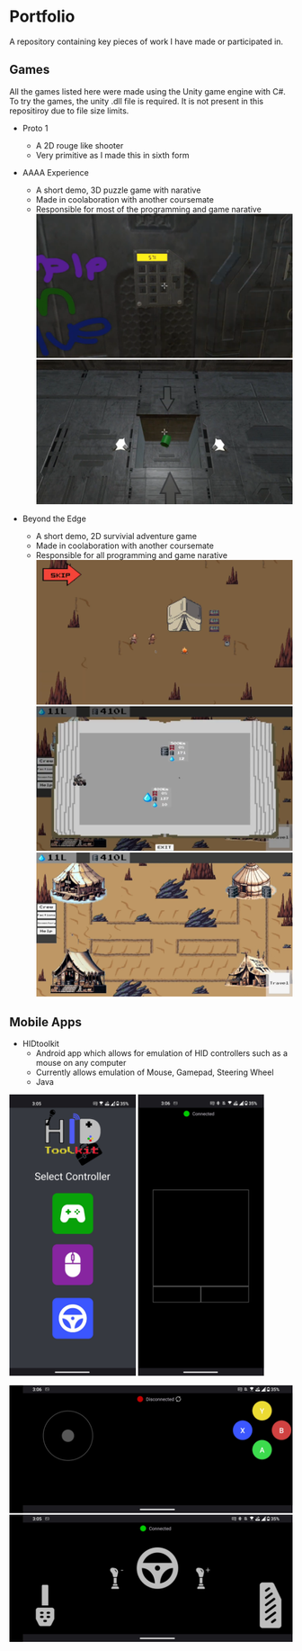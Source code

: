 # Portfolio
A repository containing key pieces of work I have made or participated in.

## Games
All the games listed here were made using the Unity game engine with C#.
To try the games, the unity .dll file is required. It is not present in this repositiroy due to file size limits.

- Proto 1
  - A 2D rouge like shooter
  - Very primitive as I made this in sixth form
- AAAA Experience
  - A short demo, 3D puzzle game with narative 
  - Made in coolaboration with another coursemate
  - Responsible for most of the programming and game narative
![image1](./Portfolio_Images/AAAA_Experience/1.png)
![image2](./Portfolio_Images/AAAA_Experience/2.png) 

- Beyond the Edge
  - A short demo, 2D survivial adventure game 
  - Made in coolaboration with another coursemate
  - Responsible for all programming and game narative  
![image3](./Portfolio_Images/Beyond_The_Edge/1.png)
![image4](./Portfolio_Images/Beyond_The_Edge/2.png) 
![image5](./Portfolio_Images/Beyond_The_Edge/3.png)

## Mobile Apps
- HIDtoolkit
  - Android app which allows for emulation of HID controllers such as a mouse on any computer
  - Currently allows emulation of Mouse, Gamepad, Steering Wheel
  - Java
 <p float="left">
   <img src="./Portfolio_Images/HIDtoolkit/Screenshot_20240530-150517_HID_Tool_Kit.jpg" alt="drawing" height="500"/>
   <img src="./Portfolio_Images/HIDtoolkit/Screenshot_20240530-150622_HID_Tool_Kit.jpg" alt="drawing" height="500"/>
</p>

![Gamepad](./Portfolio_Images/HIDtoolkit/Screenshot_20240530-150608_HID_Tool_Kit.jpg)
![Wheel](./Portfolio_Images/HIDtoolkit/Screenshot_20240530-150553_HID_Tool_Kit.jpg)
